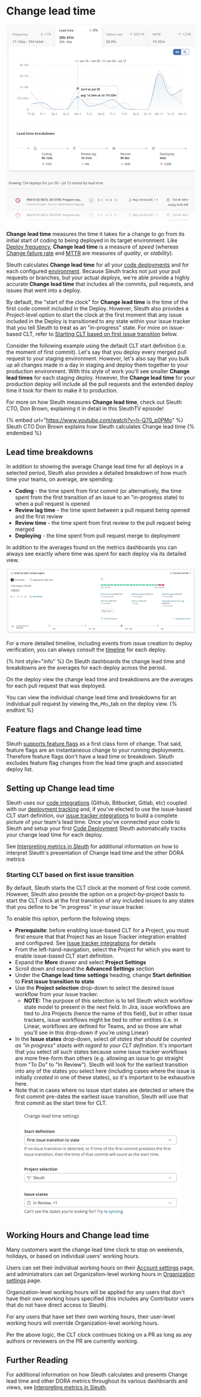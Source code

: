 # Change lead time

![](<../.gitbook/assets/image (8) (2) (1).png>)

**Change lead time** measures the time it takes for a change to go from its initial start of coding to being deployed in its target environment. Like [Deploy frequency](deploy-frequency.md), **Change lead time** is a measure of _speed_ (whereas [Change failure rate](change-failure-rate.md) and [MTTR](mttr.md) are measures of _quality_, or _stability_). &#x20;

Sleuth calculates **Change lead time** for all your [code deployments](../modeling-your-deployments/code-deployments/) and for each configured [environment](../modeling-your-deployments/environment-support.md). Because Sleuth tracks not just your pull requests or branches, but your actual _deploys_, we're able provide a highly accurate **Change lead time** that includes all the commits, pull requests, and issues that went into a deploy.‌

By default, the "start of the clock" for **Change lead time** is the time of the first code commit included in the Deploy. However, Sleuth also provides a Project-level option to start the clock at the first moment that any issue included in the Deploy is transitioned to any state within your issue tracker that you tell Sleuth to treat as an "in-progress" state. For more on issue-based CLT, refer to [Starting CLT based on first issue transition](change-lead-time.md#starting-clt-based-on-first-issue-transition) below.

Consider the following example using the default CLT start definition (i.e. the moment of first commit). Let's say that you deploy every merged pull request to your staging environment. However, let's also say that you bulk up all changes made in a day in staging and deploy them together to your production environment. With this style of work you'll see smaller **Change lead times** for each staging deploy. However, the **Change lead time** for your production deploy will include all the pull requests and the extended deploy time it took for them to make it to production.

For more on how Sleuth measures **Change lead time**, check out Sleuth CTO, Don Brown, explaining it in detail in this SleuthTV episode!

{% embed url="https://www.youtube.com/watch?v=h-Q70_p0PMo" %}
Sleuth CTO Don Brown explains how Sleuth calculates Change lead time
{% endembed %}

## Lead time breakdowns

In addition to showing the average Change lead time for all deploys in a selected period, Sleuth also provides a detailed breakdown of how much time your teams, on average, are spending:

* **Coding** - the time spent from first commit (or alternatively, the time spent from the first transition of an issue to an "in-progress state) to when a pull request is opened
* **Review lag time** - the time spent between a pull request being opened and the first review
* **Review time** - the time spent from first review to the pull request being merged
* **Deploying** - the time spent from pull request merge to deployment

In addition to the averages found on the metrics dashboards you can always see exactly where time was spent for each deploy via its detailed view.

![Change lead time for a specific deploy](../.gitbook/assets/sleuth-sleuth-d742c80-2021-07-13-15-28-10.png)

For a more detailed timeline, including events from issue creation to deploy verification, you can always consult the [timeline](https://help.sleuth.io/modeling-your-deployments/deploy-cards#deploy-card-timeline-icons) for each deploy.

{% hint style="info" %}
On Sleuth dashboards the change lead time and breakdowns are the averages for each deploy across the period.&#x20;

On the deploy view the change lead time and breakdowns are the averages for each pull request that was deployed.

You can view the individual change lead time and breakdowns for an individual pull request by viewing the_`PRs`_tab on the deploy view.
{% endhint %}

## Feature flags and Change lead time

Sleuth [supports feature flags](../modeling-your-deployments/feature-flags.md) as a first class form of change. That said, feature flags are an instantaneous change to your running deployments. Therefore feature flags don't have a lead time or breakdown. Sleuth excludes feature flag changes from the lead time graph and associated deploy list.

## Setting up Change lead time

Sleuth uses our [code integrations](https://help.sleuth.io/integrations-1/code-deployment) (Github, Bitbucket, Gitlab, etc) coupled with our [deployment tracking](../modeling-your-deployments/) and, if you've elected to use the issue-based CLT start definition, our [issue tracker integrations](../integrations-1/issue-trackers/) to build a complete picture of your team's lead time. Once you've connected your code to Sleuth and setup your first [Code Deployment](../modeling-your-deployments/code-deployments/) Sleuth automatically tracks your change lead time for each deploy.

See [Interpreting metrics in Sleuth](how-we-calculate.md) for additional information on how to interpret Sleuth's presentation of Change lead time and the other DORA metrics

### Starting CLT based on first issue transition

By default, Sleuth starts the CLT clock at the moment of first code commit. However, Sleuth also provide the option on a project-by-project basis to start the CLT clock at the first transition of any included issues to any states that you define to be "in progress" in your issue tracker.

To enable this option, perform the following steps:

* **Prerequisite**: before enabling issue-based CLT for a Project, you must first ensure that that Project has an Issue Tracker integration enabled and configured. See [Issue tracker integrations](../integrations-1/issue-trackers/) for details
* From the left-hand-navigation, select the Project for which you want to enable issue-based CLT start definition.
* Expand the **More** drawer and select **Project Settings**&#x20;
* Scroll down and expand the **Advanced Settings** section
* Under the **Change lead time** **settings** heading, change **Start definition** to **First issue transition to state**
* Use the **Project selection** drop-down to select the desired issue workflow from your issue tracker.&#x20;
  * **NOTE:** The purpose of this selection is to tell Sleuth which workflow state model to present in the next field. In Jira, issue workflows are tied to Jira Projects (hence the name of this field), but in other issue trackers, issue workflows might be tied to other entities (i.e. in Linear, workflows are defined for Teams, and so those are what you'll see in this drop-down if you're using Linear)
* In the **Issue states** drop-down, select _all states that should be counted_ _as "in progress" staets with regard to your CLT definition_. It's important that you select _all_ such states because some issue tracker workflows are more free-form than others (e.g. allowing an issue to go straight from "To Do" to "In Review"). Sleuth will look for the earliest transition into any of the states you select here (including cases where the issue is initially _created_ in one of these states), so it's important to be exhaustive here.
* Note that in cases where no issue start states are detected or where the first commit pre-dates the earliest issue transition, Sleuth will use that first commit as the start time for CLT.

<figure><img src="../.gitbook/assets/image (2) (1) (1) (2).png" alt=""><figcaption></figcaption></figure>

## Working Hours and Change lead time

Many customers want the change lead time clock to stop on weekends, holidays, or based on individual users' working hours.&#x20;

Users can set their individual working hours on their [Account settings](../settings/account/) page, and administrators can set Organization-level working hours in [Organization settings](../settings/organization/) page.&#x20;

Organization-level working hours will be applied for any users that don't have their own working hours specified (this includes any Contributor users that do not have direct access to Sleuth).&#x20;

For any users that have set their own working hours, their user-level working hours will override Organization-level working hours. &#x20;

Per the above logic, the CLT clock continues ticking on a PR as long as any authors or reviewers on the PR are currently working.&#x20;

## Further Reading

For additional information on how Sleuth calculates and presents Change lead time and other DORA metrics throughout its various dashboards and views, see [Interpreting metrics in Sleuth](how-we-calculate.md).
